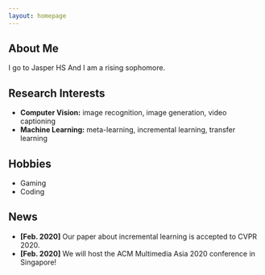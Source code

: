 ```yaml
---
layout: homepage
---
```


## About Me

I go to Jasper HS
And I am a rising sophomore.

## Research Interests

- **Computer Vision:** image recognition, image generation, video captioning
- **Machine Learning:** meta-learning, incremental learning, transfer learning

## Hobbies

- Gaming
- Coding

## News
- **[Feb. 2020]** Our paper about incremental learning is accepted to CVPR 2020.
- **[Feb. 2020]** We will host the ACM Multimedia Asia 2020 conference in Singapore!
